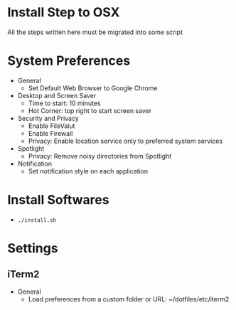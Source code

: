 # Install Step to OSX

All the steps written here must be migrated into some script

# System Preferences

* General
  * Set Default Web Browser to Google Chrome
* Desktop and Screen Saver
  * Time to start: 10 minutes
  * Hot Corner: top right to start screen saver
* Security and Privacy
  * Enable FileValut
  * Enable Firewall
  * Privacy: Enable location service only to preferred system services
* Spotlight
  * Privacy: Remove noisy directories from Spotlight
* Notification
  * Set notification style on each application

# Install Softwares

* `./install.sh`

# Settings

## iTerm2

* General
  * Load preferences from a custom folder or URL: ~/dotfiles/etc/iterm2
